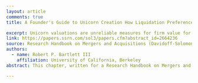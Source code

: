 ```yaml
---
layout: article
comments: true
title: A Founder's Guide to Unicorn Creation How Liquidation Preferences in M&A Transactions Affect Start-Up Valuation

excerpt: Unicorn valuations are unreliable measures for firm value for the same reason that all start-up valuations are unreliable measures of firm value — namely, the common practice among VC investors to price VC financings as if they are purchasing common stock when they are acquiring preferred stock with downside economic protections.
link: https://papers.ssrn.com/sol3/papers.cfm?abstract_id=2664236
source: Research Handbook on Mergers and Acquisitions (Davidoff-Solomon & Hill, eds.), Forthcoming 
authors:
  - name: Robert P. Bartlett III
    affiliation: University of California, Berkeley
abstract: This chapter, written for a Research Handbook on Mergers and Acquisitions (Davidoff-Solomon & Hill, eds.), investigates the widespread claim that the billion dollar valuations of “unicorn” start-ups are unreliable because of the manner in which founders bargain for these valuations with their venture capital (VC) investors. In particular, unicorn skeptics posit that VC investors agree to use these valuations in exchange for receiving enhanced preferred stock preferences, particularly enhanced liquidation preferences that are payable on a sale of the company. 

---
```

